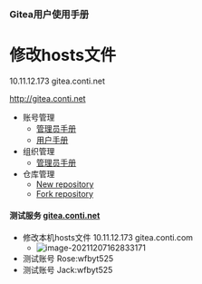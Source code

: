 ### Gitea用户使用手册

# 修改hosts文件
10.11.12.173 gitea.conti.net

http://gitea.conti.net

* 账号管理
  * [管理员手册](resources/gitea_admin.md)
  * [用户手册](resources/gitea_user.md)
* 组织管理
  * [管理员手册](resources/gitea_organization.md)
* 仓库管理
  * [New repository](resources/repository_new.md)
  * [Fork repository](resources/repository_fork.md)
  
#### 测试服务 [gitea.conti.net](http://gitea.conti.net)
*  修改本机hosts文件     10.11.12.173 gitea.conti.com
   * ![image-20211207162833171](http://conti-picture-database.oss-cn-hangzhou.aliyuncs.com/img/image-20211207162833171.png)
* 测试账号 Rose:wfbyt525
* 测试账号 Jack:wfbyt525